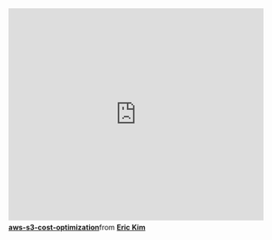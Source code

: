 <iframe src="https://www.slideshare.net/slideshow/embed_code/key/bxZHcdXp8idIgs" width="510" height="420"frameborder="0" marginwidth="0" marginheight="0" scrolling="no"style="border: var(--border-1) solid #CCC; border-width:1px; margin-bottom:5px; max-width:100%;"allowfullscreen></iframe><div style="margin-bottom:5px"><strong><a href="https://www.slideshare.net/slideshow/aws-s3-cost-optimization/239934093" title="aws-s3-cost-optimization" target="_blank">aws-s3-cost-optimization</a></strong>from <strong><a href="https://www.slideshare.net/ericygkim" target="_blank">Eric Kim</a></strong></div>
